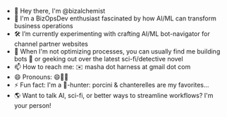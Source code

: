 - 👋 Hey there, I'm @bizalchemist 
- 👀 I'm a BizOpsDev enthusiast fascinated by how AI/ML can transform business operations
- 🛠️ I’m currently experimenting with crafting AI/ML bot-navigator for channel partner websites
- 💞️ When I'm not optimizing processes, you can usually find me building bots 🤖 or geeking out over the latest sci-fi/detective novel
- 📫 How to reach me: ✉️ masha dot harness at gmail dot com
- 😄 Pronouns: 😄👱🏻
- ⚡ Fun fact: I'm a 🍄-hunter: porcini & chanterelles are my favorites...
- 🌎 Want to talk AI, sci-fi, or better ways to streamline workflows? I'm your person!

<!---
bizalchemist/bizalchemist is a ✨ special ✨ repository because its `README.md` (this file) appears on your GitHub profile.
You can click the Preview link to take a look at your changes.
--->
